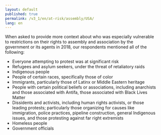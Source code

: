 ```yaml
---
layout: default
published: true
permalink: /v3_1/en/at-risk/assembly/USA/
lang: en
---
```


When asked to provide more context about who was especially vulnerable to restrictions on their rights to assembly and association by the government or its agents in 2018, our respondents mentioned all of the following:

- Everyone attempting to protest was at significant risk
- Refugees and asylum seekers, under the threat of retaliatory raids  
- Indigenous people
- People of certain races, specifically those of color 
- Immigrants, particularly those of Latinx or Middle Eastern heritage  
- People with certain political beliefs or associations, including anarchists and those associated with Antifa, those associated with Black Lives Matter 
- Dissidents and activists, including human rights activists, or those leading protests; particularly those organizing for causes like immigration, police practices, pipeline construction, general Indigenous issues, and those protesting against far right extremists  
- Homeless people
- Government officials  
